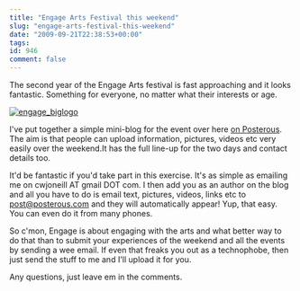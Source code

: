 ```yaml
---
title: "Engage Arts Festival this weekend"
slug: "engage-arts-festival-this-weekend"
date: "2009-09-21T22:38:53+00:00"
tags:
id: 946
comment: false
---
```


The second year of the Engage Arts festival is fast approaching and it looks fantastic. Something for everyone, no matter what their interests or age.

[![engage_biglogo](https://d1tidq54inel9p.cloudfront.net/wp-content/uploads/2009/09/engage_biglogo.png "engage_biglogo")](http://engage.posterous.com/)

I've put together a simple mini-blog for the event over here [on Posterous](http://engage.posterous.com). The aim is that people can upload information, pictures, videos etc very easily over the weekend.It has the full line-up for the two days and contact details too.

It'd be fantastic if you'd take part in this exercise. It's as simple as emailing me on cwjoneill AT gmail DOT com. I then add you as an author on the blog and all you have to do is email text, pictures, videos, links etc to post@posterous.com and they will automatically appear! Yup, that easy. You can even do it from many phones.

So c'mon, Engage is about engaging with the arts and what better way to do that than to submit your experiences of the weekend and all the events by sending a wee email. If even that freaks you out as a technophobe, then just send the stuff to me and I'll upload it for you.

Any questions, just leave em in the comments.
